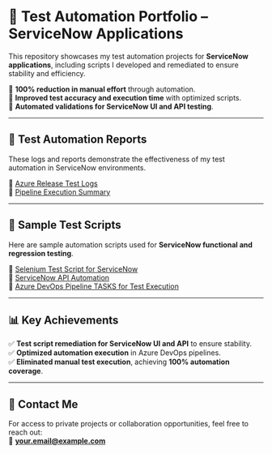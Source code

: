# 🚀 Test Automation Portfolio – ServiceNow Applications  

This repository showcases my test automation projects for **ServiceNow applications**, including scripts I developed and remediated to ensure stability and efficiency.  

🔹 **100% reduction in manual effort** through automation.  
🔹 **Improved test accuracy and execution time** with optimized scripts.  
🔹 **Automated validations for ServiceNow UI and API testing**.  

---

## 📂 Test Automation Reports  
These logs and reports demonstrate the effectiveness of my test automation in ServiceNow environments.  

🔹 [Azure Release Test Logs](logs/azure_release_test_logs.txt)  
🔹 [Pipeline Execution Summary](logs/pipeline_execution_summary.log)  

---

## 📝 Sample Test Scripts  
Here are sample automation scripts used for **ServiceNow functional and regression testing**.  

🔹 [Selenium Test Script for ServiceNow](code_samples/servicenow_selenium_test.java)  
🔹 [ServiceNow API Automation](code_samples/servicenow_api_test.xml)  
🔹 [Azure DevOps Pipeline TASKS for Test Execution](code_samples/azure_pipeline.yml)  

---

## 📊 Key Achievements  
✅ **Test script remediation for ServiceNow UI and API** to ensure stability.  
✅ **Optimized automation execution** in Azure DevOps pipelines.  
✅ **Eliminated manual test execution**, achieving **100% automation coverage**.  

---

## 📩 Contact Me  
For access to private projects or collaboration opportunities, feel free to reach out:  
📧 **your.email@example.com**  

